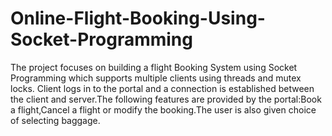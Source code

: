 # Online-Flight-Booking-Using-Socket-Programming
The project focuses on building a flight Booking System using Socket Programming which supports multiple clients using threads and mutex locks.
Client logs in to the portal and a connection is established between the client and server.The following features are provided by the
portal:Book a flight,Cancel a flight or modify the booking.The user is also given choice of selecting baggage.
